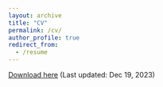 ```yaml
---
layout: archive
title: "CV"
permalink: /cv/
author_profile: true
redirect_from:
  - /resume
---
```


 
[Download here](/files/CV_Marius_Kroeper_en.pdf) (Last updated: Dec 19, 2023)
